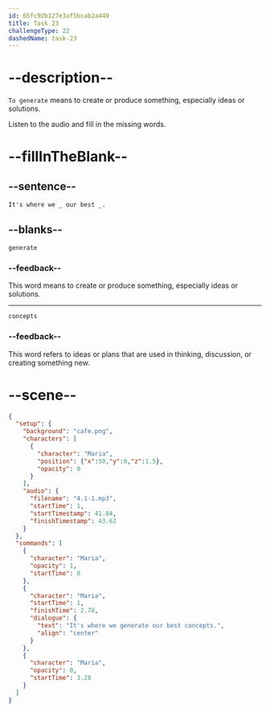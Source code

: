 ```yaml
---
id: 65fc92b127e3af5bcab2a449
title: Task 23
challengeType: 22
dashedName: task-23
---
```


<!-- (Audio) Maria: It's where we generate our best concepts. -->

# --description--

`To generate` means to create or produce something, especially ideas or solutions.

Listen to the audio and fill in the missing words.

# --fillInTheBlank--

## --sentence--

`It's where we _ our best _.`

## --blanks--

`generate`

### --feedback--

This word means to create or produce something, especially ideas or solutions.

---

`concepts`

### --feedback--

This word refers to ideas or plans that are used in thinking, discussion, or creating something new.

# --scene--

```json
{
  "setup": {
    "background": "cafe.png",
    "characters": [
      {
        "character": "Maria",
        "position": {"x":50,"y":0,"z":1.5},
        "opacity": 0
      }
    ],
    "audio": {
      "filename": "4.1-1.mp3",
      "startTime": 1,
      "startTimestamp": 41.84,
      "finishTimestamp": 43.62
    }
  },
  "commands": [
    {
      "character": "Maria",
      "opacity": 1,
      "startTime": 0
    },
    {
      "character": "Maria",
      "startTime": 1,
      "finishTime": 2.78,
      "dialogue": {
        "text": "It's where we generate our best concepts.",
        "align": "center"
      }
    },
    {
      "character": "Maria",
      "opacity": 0,
      "startTime": 3.28
    }
  ]
}
```
